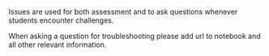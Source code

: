 Issues are used for both assessment and to ask questions whenever students encounter challenges.

When asking a question for troubleshooting please add url to notebook and all other relevant information. 